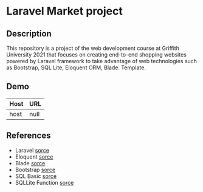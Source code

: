 
# Laravel Market project
## Description
This repository is a project of the web development course at Griffith University 2021 that focuses on creating end-to-end shopping websites powered by Laravel framework to take advantage of web technologies such as Bootstrap, SQL Lite, Eloquent ORM, Blade. Template.
## Demo
|Host|URL|
|---|---|
|host|null|
## References
- Laravel [sorce](https://laravel.com/docs/)
- Eloquent [sorce](https://laravel.com/docs/8.x/eloquent)
- Blade [sorce](https://laravel.com/docs/8.x/blade)
- Bootstrap [sorce](https://getbootstrap.com/docs/5.2/getting-started/introduction/)
- SQL Basic [sorce](https://www.w3schools.com/sql/sql_syntax.asp)
- SQLLite Function [sorce](https://www.sqlite.org/lang_corefunc.html)